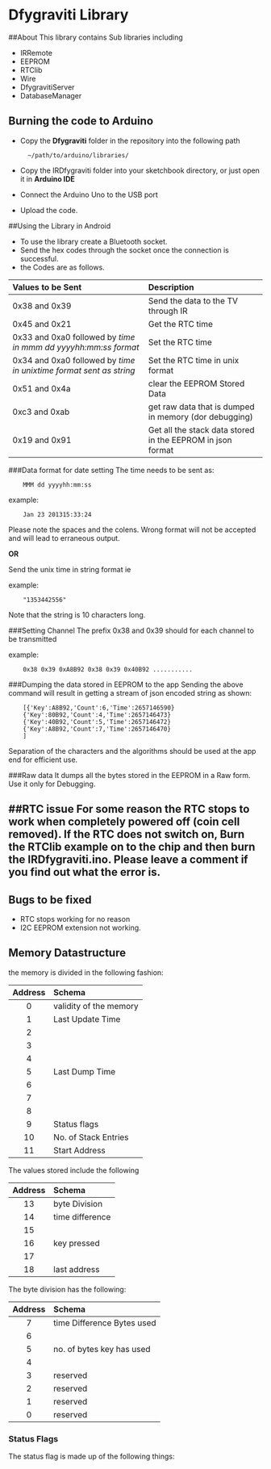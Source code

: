 # Dfygraviti Library

##About
This library contains Sub libraries including

* IRRemote
* EEPROM
* RTClib
* Wire
* DfygravitiServer
* DatabaseManager

## Burning the code to Arduino

* Copy the **Dfygraviti** folder in the repository into the following path

		~/path/to/arduino/libraries/

* Copy the IRDfygraviti folder into your sketchbook directory, or just open it in **Arduino IDE**
* Connect the Arduino Uno to the USB port
* Upload the code.

##Using the Library in Android
* To use the library create a Bluetooth socket.
* Send the hex codes through the socket once the connection is successful.
* the Codes are as follows.


| Values to be Sent               | Description                                                               |
|:--------------------------------|:--------------------------------------------------------------------------|
| 0x38 and 0x39                   |Send the data to the TV through IR                                         |
| 0x45 and 0x21                   |Get the RTC time                                                           |
| 0x33 and 0xa0 followed by *time in mmm dd yyyyhh:mm:ss format*|Set the RTC time                     |
| 0x34 and 0xa0 followed by *time in unixtime format sent as string*|Set the RTC time in unix format                      |
| 0x51 and 0x4a                   |clear the EEPROM Stored Data                                               |
| 0xc3 and 0xab| get raw data that is dumped in memory (dor debugging)|
| 0x19 and 0x91 |Get all the stack data stored in the EEPROM  in json format                               |


###Data format for date setting
The time needs to be sent as:

		MMM dd yyyyhh:mm:ss

example:

		Jan 23 201315:33:24

Please note the spaces and the colens. Wrong format will not be accepted and will lead to erraneous output.


**OR**


Send the unix time in string format ie 

example:

		"1353442556"

Note that the string is 10 characters long.

###Setting Channel
The prefix 0x38 and 0x39 should for each channel to be transmitted


example:

		0x38 0x39 0xA8B92 0x38 0x39 0x40B92 ...........

###Dumping the data stored in EEPROM to the app
Sending the above command will result in getting a stream of json encoded string as shown:

		[{'Key':A8B92,'Count':6,'Time':2657146590}
		{'Key':80B92,'Count':4,'Time':2657146473}
		{'Key':40B92,'Count':5,'Time':2657146472}
		{'Key':A8B92,'Count':7,'Time':2657146470}
		]

Separation of the characters and the algorithms should be used at the app end for efficient use.

###Raw data
It dumps all the bytes stored in the EEPROM in a Raw form. Use it only for Debugging.

##RTC issue
For some reason the RTC stops to work when completely powered off (coin cell removed). If the RTC does not switch on, Burn the RTClib example on to the chip and then burn the IRDfygraviti.ino.
Please leave a comment if you find out what the error is.
---------
## Bugs to be fixed
* RTC stops working for no reason
* I2C EEPROM extension not working.


## Memory Datastructure


the memory is divided in the following fashion:


| Address| Schema|
|:-----:|:----------|
| 0  | validity of the memory|
| 1  | Last Update Time |
| 2  | |
| 3  | |
| 4  | |
| 5   |Last Dump Time|
| 6   | |
| 7   | |
| 8   | |
| 9   |Status flags|
| 10   |No. of Stack Entries|
| 11   |Start Address|

The values stored include the following

| Address| Schema|
|:-----:|:----------|
| 13  | byte Division |
| 14  | time difference|
| 15  | |
| 16  | key pressed|
| 17  |  |
| 18  | last address |

The byte division has the following:
 
| Address| Schema |
|:-----:|:----------|
| 7  | time Difference Bytes used |
| 6  | |
| 5  | no. of bytes key has used  |
| 4  | |
| 3  | reserved|
| 2  | reserved|
| 1  | reserved|
| 0  | reserved|


### Status Flags
The status flag is made up of the following things:


		
		
